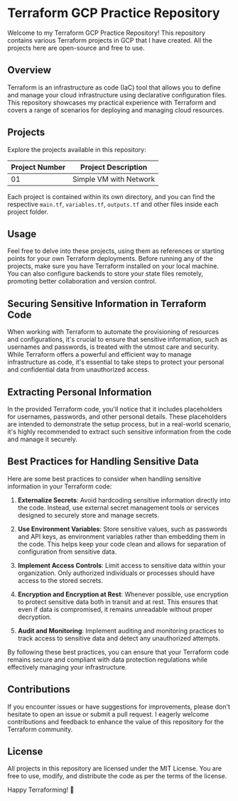 # Terraform GCP Practice Repository

Welcome to my Terraform GCP Practice Repository! This repository contains various Terraform projects in GCP that I have created. All the projects here are open-source and free to use.

## Overview

Terraform is an infrastructure as code (IaC) tool that allows you to define and manage your cloud infrastructure using declarative configuration files. This repository showcases my practical experience with Terraform and covers a range of scenarios for deploying and managing cloud resources.

## Projects

Explore the projects available in this repository:

| Project Number | Project Description                        |
|----------------|--------------------------------------------|
| 01             | Simple VM with Network                     |

Each project is contained within its own directory, and you can find the respective `main.tf`, `variables.tf`, `outputs.tf` and other files inside each project folder.

## Usage

Feel free to delve into these projects, using them as references or starting points for your own Terraform deployments. Before running any of the projects, make sure you have Terraform installed on your local machine. You can also configure backends to store your state files remotely, promoting better collaboration and version control.

## Securing Sensitive Information in Terraform Code

When working with Terraform to automate the provisioning of resources and configurations, it's crucial to ensure that sensitive information, such as usernames and passwords, is treated with the utmost care and security. While Terraform offers a powerful and efficient way to manage infrastructure as code, it's essential to take steps to protect your personal and confidential data from unauthorized access.

## Extracting Personal Information

In the provided Terraform code, you'll notice that it includes placeholders for usernames, passwords, and other personal details. These placeholders are intended to demonstrate the setup process, but in a real-world scenario, it's highly recommended to extract such sensitive information from the code and manage it securely.

## Best Practices for Handling Sensitive Data

Here are some best practices to consider when handling sensitive information in your Terraform code:

1. **Externalize Secrets**: Avoid hardcoding sensitive information directly into the code. Instead, use external secret management tools or services designed to securely store and manage secrets.

2. **Use Environment Variables**: Store sensitive values, such as passwords and API keys, as environment variables rather than embedding them in the code. This helps keep your code clean and allows for separation of configuration from sensitive data.

3. **Implement Access Controls**: Limit access to sensitive data within your organization. Only authorized individuals or processes should have access to the stored secrets.

4. **Encryption and Encryption at Rest**: Whenever possible, use encryption to protect sensitive data both in transit and at rest. This ensures that even if data is compromised, it remains unreadable without proper decryption.

5. **Audit and Monitoring**: Implement auditing and monitoring practices to track access to sensitive data and detect any unauthorized attempts.

By following these best practices, you can ensure that your Terraform code remains secure and compliant with data protection regulations while effectively managing your infrastructure.

## Contributions

If you encounter issues or have suggestions for improvements, please don't hesitate to open an issue or submit a pull request. I eagerly welcome contributions and feedback to enhance the value of this repository for the Terraform community.

## License

All projects in this repository are licensed under the MIT License. You are free to use, modify, and distribute the code as per the terms of the license.

Happy Terraforming! 🚀
